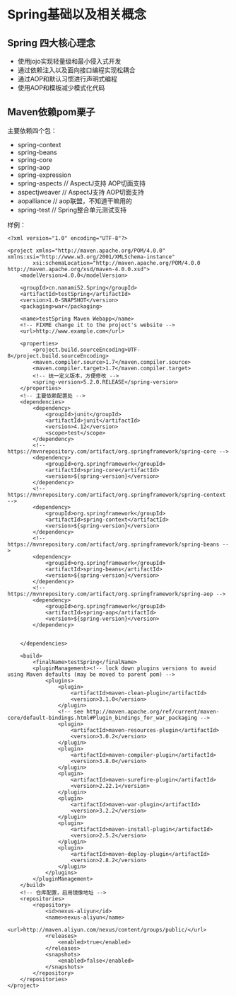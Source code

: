 <!--
 * @Author: WeiHong Ran
 * @Date: 2019-10-18 20:49:43
 * @LastEditors: WeiHong Ran
 * @LastEditTime: 2019-10-20 16:21:15
 * @Description: Nothing
 -->
# Spring基础以及相关概念

## Spring 四大核心理念

- 使用jojo实现轻量级和最小侵入式开发
- 通过依赖注入以及面向接口编程实现松耦合
- 通过AOP和默认习惯进行声明式编程
- 使用AOP和模板减少模式化代码

## Maven依赖pom栗子

主要依赖四个包：

- spring-context
- spring-beans
- spring-core
- spring-aop
- spring-expression
- spring-aspects // AspectJ支持 AOP切面支持
- aspectjweaver // AspectJ支持 AOP切面支持
- aopalliance // aop联盟，不知道干嘛用的
- spring-test // Spring整合单元测试支持

样例：

    <?xml version="1.0" encoding="UTF-8"?>

    <project xmlns="http://maven.apache.org/POM/4.0.0" xmlns:xsi="http://www.w3.org/2001/XMLSchema-instance"
            xsi:schemaLocation="http://maven.apache.org/POM/4.0.0 http://maven.apache.org/xsd/maven-4.0.0.xsd">
        <modelVersion>4.0.0</modelVersion>

        <groupId>cn.nanami52.Spring</groupId>
        <artifactId>testSpring</artifactId>
        <version>1.0-SNAPSHOT</version>
        <packaging>war</packaging>

        <name>testSpring Maven Webapp</name>
        <!-- FIXME change it to the project's website -->
        <url>http://www.example.com</url>

        <properties>
            <project.build.sourceEncoding>UTF-8</project.build.sourceEncoding>
            <maven.compiler.source>1.7</maven.compiler.source>
            <maven.compiler.target>1.7</maven.compiler.target>
            <!-- 统一定义版本，方便修改 -->
            <spring-version>5.2.0.RELEASE</spring-version>
        </properties>
        <!-- 主要依赖配置处 -->
        <dependencies>
            <dependency>
                <groupId>junit</groupId>
                <artifactId>junit</artifactId>
                <version>4.12</version>
                <scope>test</scope>
            </dependency>
            <!-- https://mvnrepository.com/artifact/org.springframework/spring-core -->
            <dependency>
                <groupId>org.springframework</groupId>
                <artifactId>spring-core</artifactId>
                <version>${spring-version}</version>
            </dependency>
            <!-- https://mvnrepository.com/artifact/org.springframework/spring-context -->
            <dependency>
                <groupId>org.springframework</groupId>
                <artifactId>spring-context</artifactId>
                <version>${spring-version}</version>
            </dependency>
            <!-- https://mvnrepository.com/artifact/org.springframework/spring-beans -->
            <dependency>
                <groupId>org.springframework</groupId>
                <artifactId>spring-beans</artifactId>
                <version>${spring-version}</version>
            </dependency>
            <!-- https://mvnrepository.com/artifact/org.springframework/spring-aop -->
            <dependency>
                <groupId>org.springframework</groupId>
                <artifactId>spring-aop</artifactId>
                <version>${spring-version}</version>
            </dependency>


        </dependencies>

        <build>
            <finalName>testSpring</finalName>
            <pluginManagement><!-- lock down plugins versions to avoid using Maven defaults (may be moved to parent pom) -->
                <plugins>
                    <plugin>
                        <artifactId>maven-clean-plugin</artifactId>
                        <version>3.1.0</version>
                    </plugin>
                    <!-- see http://maven.apache.org/ref/current/maven-core/default-bindings.html#Plugin_bindings_for_war_packaging -->
                    <plugin>
                        <artifactId>maven-resources-plugin</artifactId>
                        <version>3.0.2</version>
                    </plugin>
                    <plugin>
                        <artifactId>maven-compiler-plugin</artifactId>
                        <version>3.8.0</version>
                    </plugin>
                    <plugin>
                        <artifactId>maven-surefire-plugin</artifactId>
                        <version>2.22.1</version>
                    </plugin>
                    <plugin>
                        <artifactId>maven-war-plugin</artifactId>
                        <version>3.2.2</version>
                    </plugin>
                    <plugin>
                        <artifactId>maven-install-plugin</artifactId>
                        <version>2.5.2</version>
                    </plugin>
                    <plugin>
                        <artifactId>maven-deploy-plugin</artifactId>
                        <version>2.8.2</version>
                    </plugin>
                </plugins>
            </pluginManagement>
        </build>
        <!-- 仓库配置，启用镜像地址 -->
        <repositories>
            <repository>
                <id>nexus-aliyun</id>
                <name>nexus-aliyun</name>
                <url>http://maven.aliyun.com/nexus/content/groups/public/</url>
                <releases>
                    <enabled>true</enabled>
                </releases>
                <snapshots>
                    <enabled>false</enabled>
                </snapshots>
            </repository>
        </repositories>
    </project>


